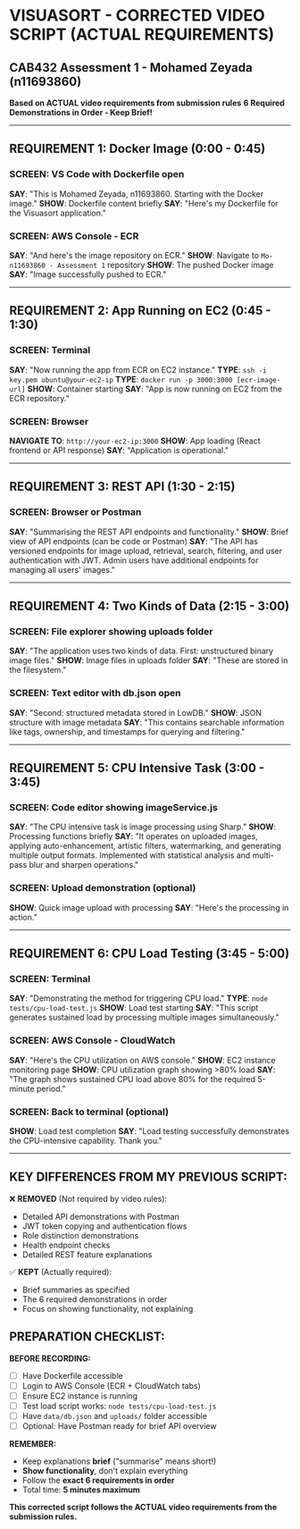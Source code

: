 # VISUASORT - CORRECTED VIDEO SCRIPT (ACTUAL REQUIREMENTS)
## CAB432 Assessment 1 - Mohamed Zeyada (n11693860)

**Based on ACTUAL video requirements from submission rules**
**6 Required Demonstrations in Order - Keep Brief!**

---

## **REQUIREMENT 1: Docker Image (0:00 - 0:45)**

### **SCREEN**: VS Code with Dockerfile open
**SAY**: "This is Mohamed Zeyada, n11693860. Starting with the Docker image."
**SHOW**: Dockerfile content briefly
**SAY**: "Here's my Dockerfile for the Visuasort application."

### **SCREEN**: AWS Console - ECR
**SAY**: "And here's the image repository on ECR."
**SHOW**: Navigate to `Mo-n11693860 - Assessment 1` repository
**SHOW**: The pushed Docker image
**SAY**: "Image successfully pushed to ECR."

---

## **REQUIREMENT 2: App Running on EC2 (0:45 - 1:30)**

### **SCREEN**: Terminal
**SAY**: "Now running the app from ECR on EC2 instance."
**TYPE**: `ssh -i key.pem ubuntu@your-ec2-ip`
**TYPE**: `docker run -p 3000:3000 [ecr-image-url]`
**SHOW**: Container starting
**SAY**: "App is now running on EC2 from the ECR repository."

### **SCREEN**: Browser
**NAVIGATE TO**: `http://your-ec2-ip:3000`
**SHOW**: App loading (React frontend or API response)
**SAY**: "Application is operational."

---

## **REQUIREMENT 3: REST API (1:30 - 2:15)**

### **SCREEN**: Browser or Postman
**SAY**: "Summarising the REST API endpoints and functionality."
**SHOW**: Brief view of API endpoints (can be code or Postman)
**SAY**: "The API has versioned endpoints for image upload, retrieval, search, filtering, and user authentication with JWT. Admin users have additional endpoints for managing all users' images."

---

## **REQUIREMENT 4: Two Kinds of Data (2:15 - 3:00)**

### **SCREEN**: File explorer showing uploads folder
**SAY**: "The application uses two kinds of data. First: unstructured binary image files."
**SHOW**: Image files in uploads folder
**SAY**: "These are stored in the filesystem."

### **SCREEN**: Text editor with db.json open
**SAY**: "Second: structured metadata stored in LowDB."
**SHOW**: JSON structure with image metadata
**SAY**: "This contains searchable information like tags, ownership, and timestamps for querying and filtering."

---

## **REQUIREMENT 5: CPU Intensive Task (3:00 - 3:45)**

### **SCREEN**: Code editor showing imageService.js
**SAY**: "The CPU intensive task is image processing using Sharp."
**SHOW**: Processing functions briefly
**SAY**: "It operates on uploaded images, applying auto-enhancement, artistic filters, watermarking, and generating multiple output formats. Implemented with statistical analysis and multi-pass blur and sharpen operations."

### **SCREEN**: Upload demonstration (optional)
**SHOW**: Quick image upload with processing
**SAY**: "Here's the processing in action."

---

## **REQUIREMENT 6: CPU Load Testing (3:45 - 5:00)**

### **SCREEN**: Terminal
**SAY**: "Demonstrating the method for triggering CPU load."
**TYPE**: `node tests/cpu-load-test.js`
**SHOW**: Load test starting
**SAY**: "This script generates sustained load by processing multiple images simultaneously."

### **SCREEN**: AWS Console - CloudWatch
**SAY**: "Here's the CPU utilization on AWS console."
**SHOW**: EC2 instance monitoring page
**SHOW**: CPU utilization graph showing >80% load
**SAY**: "The graph shows sustained CPU load above 80% for the required 5-minute period."

### **SCREEN**: Back to terminal (optional)
**SHOW**: Load test completion
**SAY**: "Load testing successfully demonstrates the CPU-intensive capability. Thank you."

---

## **KEY DIFFERENCES FROM MY PREVIOUS SCRIPT:**

❌ **REMOVED** (Not required by video rules):
- Detailed API demonstrations with Postman
- JWT token copying and authentication flows  
- Role distinction demonstrations
- Health endpoint checks
- Detailed REST feature explanations

✅ **KEPT** (Actually required):
- Brief summaries as specified
- The 6 required demonstrations in order
- Focus on showing functionality, not explaining

## **PREPARATION CHECKLIST:**

**BEFORE RECORDING:**
- [ ] Have Dockerfile accessible
- [ ] Login to AWS Console (ECR + CloudWatch tabs)
- [ ] Ensure EC2 instance is running
- [ ] Test load script works: `node tests/cpu-load-test.js`
- [ ] Have `data/db.json` and `uploads/` folder accessible
- [ ] Optional: Have Postman ready for brief API overview

**REMEMBER:**
- Keep explanations **brief** ("summarise" means short!)
- **Show functionality**, don't explain everything
- Follow the **exact 6 requirements in order**
- Total time: **5 minutes maximum**

**This corrected script follows the ACTUAL video requirements from the submission rules.**